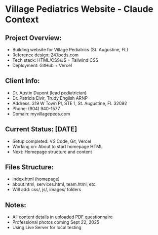 # Village Pediatrics Website - Claude Context

## Project Overview:
- Building website for Village Pediatrics (St. Augustine, FL)
- Reference design: 247peds.com
- Tech stack: HTML/CSS/JS + Tailwind CSS
- Deployment: GitHub + Vercel

## Client Info:
- Dr. Austin Dupont (lead pediatrician)
- Dr. Patricia Elvir, Trudy English ARNP
- Address: 319 W Town Pl, STE 1, St. Augustine, FL 32092
- Phone: (904) 940-1577
- Domain: myvillagepeds.com

## Current Status: [DATE]
- Setup completed: VS Code, Git, Vercel
- Working on: About to start homepage HTML
- Next: Homepage structure and content

## Files Structure:
- index.html (homepage)
- about.html, services.html, team.html, etc.
- Will add: css/, js/, images/ folders

## Notes:
- All content details in uploaded PDF questionnaire
- Professional photos coming Sept 22, 2025
- Using Live Server for local testing